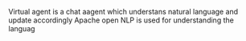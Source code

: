 Virtual agent is a chat aagent which understans natural language and update accordingly
Apache open NLP is used for understanding the languag

